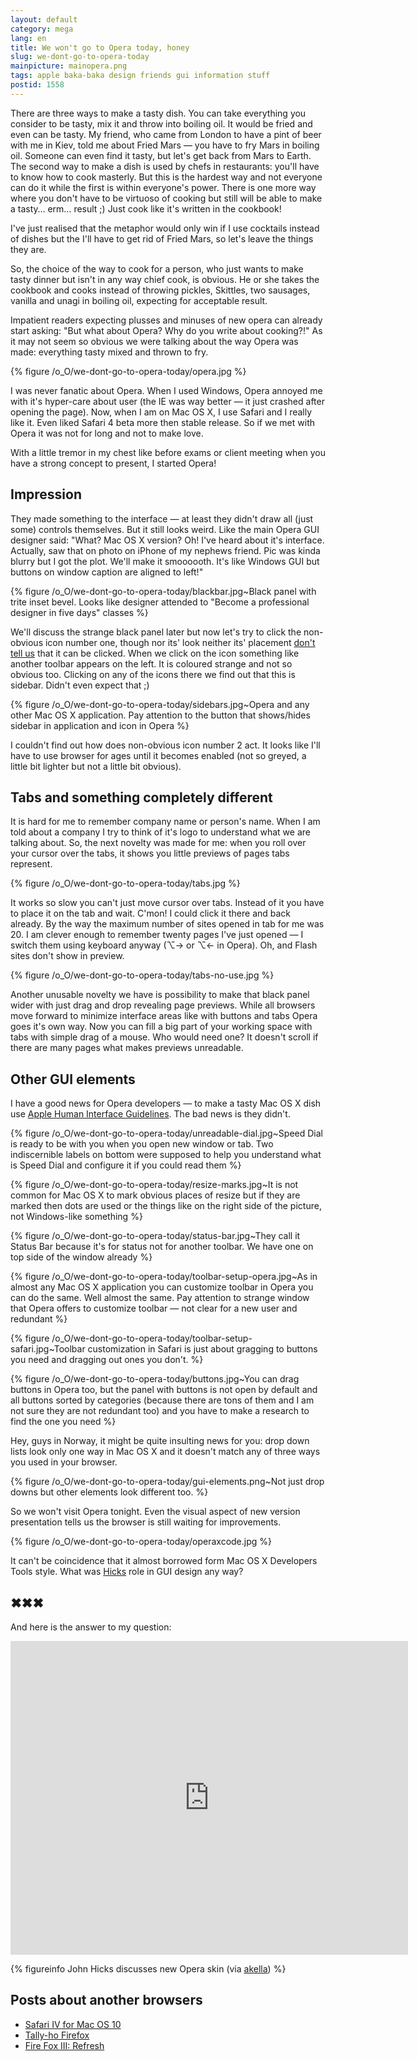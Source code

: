 ```yaml
---
layout: default
category: mega
lang: en
title: We won't go to Opera today, honey
slug: we-dont-go-to-opera-today
mainpicture: mainopera.png
tags: apple baka-baka design friends gui information stuff 
postid: 1558
---
```



There are three ways to make a tasty dish. You can take everything you consider to be tasty, mix it and throw into boiling oil. It would be fried and even can be tasty. My friend, who came from London to have a pint of beer with me in Kiev, told me about Fried Mars — you have to fry Mars in boiling oil. Someone can even find it tasty, but let's get back from Mars to Earth. The second way to make a dish is used by chefs in restaurants: you'll have to know how to cook masterly. But this is the hardest way and not everyone can do it while the first is within everyone's power. There is one more way where you don't have to be virtuoso of cooking but still will be able to make a tasty… erm… result ;) Just cook like it's written in the cookbook!

I've just realised that the metaphor would only win if I use cocktails instead of dishes but the I'll have to get rid of Fried Mars, so let's leave the things they are.

So, the choice of the way to cook for a person, who just wants to make tasty dinner but isn't in any way chief cook, is obvious. He or she takes the cookbook and cooks instead of throwing pickles, Skittles, two sausages, vanilla and unagi in boiling oil, expecting for acceptable result.<!--more-->

Impatient readers expecting plusses and minuses of new opera can already start asking: "But what about Opera? Why do you write about cooking?!" As it may not seem so obvious we were talking about the way Opera was made: everything tasty mixed and thrown to fry.



{% figure /o_O/we-dont-go-to-opera-today/opera.jpg %}



I was never fanatic about Opera. When I used Windows, Opera annoyed me with it's hyper-care about user (the IE was way better — it just crashed after opening the page). Now, when I am on Mac OS X, I use Safari and I really like it. Even liked Safari 4 beta more then stable release. So if we met with Opera it was not for long and not to make love.

With a little tremor in my chest like before exams or client meeting when you have a strong concept to present, I started Opera!


## Impression

They made something to the interface — at least they didn't draw all (just some) controls themselves. But it still looks weird. Like the main Opera GUI designer said: "What? Mac OS X version? Oh! I've heard about it's interface. Actually, saw that on photo on iPhone of my nephews friend. Pic was kinda blurry but I got the plot. We'll make it smoooooth. It's like Windows  GUI but buttons on window caption are aligned to left!"



{% figure /o_O/we-dont-go-to-opera-today/blackbar.jpg~Black panel with trite inset bevel. Looks like designer attended to "Become a professional designer in five days" classes %}



We'll discuss the strange black panel later but now let's try to click the non-obvious icon number one, though nor its' look neither its' placement <a href="/mega/en/2008/gui-elements-affordance/">don't tell us</a> that it can be clicked. When we click on the icon something like another toolbar appears on the left. It is coloured strange and not so obvious too. Clicking on any of the icons there we find out that this is sidebar. Didn't even expect that ;)



{% figure /o_O/we-dont-go-to-opera-today/sidebars.jpg~Opera and any other Mac OS X application. Pay attention to the button that shows/hides sidebar in application and icon in Opera %}



I couldn't find out how does non-obvious icon number 2 act. It looks like I'll have to use browser for ages until it becomes enabled (not so greyed, a little bit lighter but not a little bit obvious).


## Tabs and something completely different

It is hard for me to remember company name or person's name. When I am told about a company I try to think of it's logo to understand what we are talking about. So, the next novelty was made for me: when you roll over your cursor over the tabs, it shows you little previews of pages tabs represent.



{% figure /o_O/we-dont-go-to-opera-today/tabs.jpg %}



It works so slow you can't just move cursor over tabs. Instead of it you have to place it on the tab and wait. C'mon! I could click it there and back already. By the way the maximum number of sites opened in tab for me was 20. I am clever enough to remember twenty pages I've just opened — I switch them using keyboard anyway (⌥→ or ⌥← in Opera). Oh, and Flash sites don't show in preview.



{% figure /o_O/we-dont-go-to-opera-today/tabs-no-use.jpg %}



Another unusable novelty we have is possibility to make that black panel wider with just drag and drop revealing page previews. While all browsers move forward to minimize interface areas like with buttons and tabs Opera goes it's own way. Now you can fill a big part of your working space with tabs with simple drag of a mouse. Who would need one? It doesn't scroll if there are many pages what makes previews unreadable.


## Other GUI elements

I have a good news for Opera developers — to make a tasty Mac OS X dish use <a href="http://developer.apple.com/documentation/userexperience/Conceptual/AppleHIGuidelines/index.html">Apple Human Interface Guidelines</a>. The bad news is they didn't.



{% figure /o_O/we-dont-go-to-opera-today/unreadable-dial.jpg~Speed Dial is ready to be with you when you open new window or tab. Two indiscernible labels on bottom were supposed to help you understand what is Speed Dial and configure it if you could read them %}





{% figure /o_O/we-dont-go-to-opera-today/resize-marks.jpg~It is not common for Mac OS X to mark obvious places of resize but if they are marked then dots are used or the things like on the right side of the picture, not Windows-like something %}





{% figure /o_O/we-dont-go-to-opera-today/status-bar.jpg~They call it Status Bar because it's for status not for another toolbar. We have one on top side of the window already %}





{% figure /o_O/we-dont-go-to-opera-today/toolbar-setup-opera.jpg~As in almost any Mac OS X application you can customize toolbar in Opera you can do the same. Well almost the same. Pay attention to strange window that Opera offers to customize toolbar — not clear for a new user and redundant %}





{% figure /o_O/we-dont-go-to-opera-today/toolbar-setup-safari.jpg~Toolbar customization in Safari is just about gragging to buttons you need and dragging out ones you don't. %}





{% figure /o_O/we-dont-go-to-opera-today/buttons.jpg~You can drag buttons in Opera too, but the panel with buttons is not open by default and all buttons sorted by categories (because there are tons of them and I am not sure they are not redundant too) and you have to make a research to find the one you need %}



Hey, guys in Norway, it might be quite insulting news for you: drop down lists look only one way in Mac OS X and it doesn't match any of three ways you used in your browser.



{% figure /o_O/we-dont-go-to-opera-today/gui-elements.png~Not just drop downs but other elements look different too. %}



So we won't visit Opera tonight. Even the visual aspect of new version presentation tells us the browser is still waiting for improvements.



{% figure /o_O/we-dont-go-to-opera-today/operaxcode.jpg %}

It can't be coincidence that it almost borrowed form Mac OS X Developers Tools style. What was <a href="http://hicksdesign.co.uk/">Hicks</a> role in GUI design any way?


## ✖✖✖

And here is the answer to my question:

<object width="636" height="502"><param name="movie" value="http://www.youtube.com/v/8XmdxnnuTIo&hl=en&fs=1&rel=0"></param><param name="allowFullScreen" value="true"></param><param name="allowscriptaccess" value="always"></param><embed src="http://www.youtube.com/v/8XmdxnnuTIo&hl=en&fs=1&rel=0" type="application/x-shockwave-flash" allowscriptaccess="always" allowfullscreen="true" width="636" height="502"></embed></object>



{% figureinfo John Hicks discusses new Opera skin (via <a href="http://cssing.org.ua/">akella</a>) %}





## Posts about another browsers

<ul>
	<li><a href="/mega/en/2009/safari-iv-for-mac-os-10/">Safari IV for Mac OS 10</a></li>
	<li><a href="/mega/en/2008/tally-ho-firefox/">Tally-ho Firefox</a></li>
	<li><a href="/mega/en/2008/firefox-3/">Fire Fox III: Refresh</a></li>
</ul>

